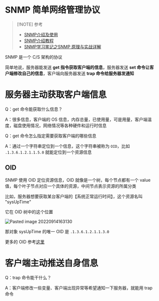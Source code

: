 # SNMP 简单网络管理协议


> [!NOTE] 参考
> - [SNMP介绍及使用](https://www.cnblogs.com/chegxy/p/14020233.html)
> - [SNMP介绍教程](https://bbs.huaweicloud.com/blogs/364441)
> - [SNMP学习笔记之SNMP 原理与实战详解](https://cloud.tencent.com/developer/article/1366136)



SNMP 是一个 C/S 架构的协议

简单地说，服务器能发送 **get 指令获取客户端的信息**，服务器发送 **set 命令让客户端修改自己的信息**，客户端向服务器发送 **trap 命令给服务器发通知**

# 服务器主动获取客户端信息

Q：get 命令能获取什么信息？

A：很多信息，客户端的 OS 信息，内存总量，已使用量，可是用量，客户端温度，磁盘使用情况，网络情况等各种硬件和运行时信息

Q：get 命令怎么指定需要获取客户端的哪些信息

A：通过一个字符串定位到一个信息，这个字符串被称为 `OID`，比如 `.1.3.6.1.2.1.1.5.0` 就能定位到一个资源信息


## OID

SNMP 使用 OID 定位资源信息，OID 就像是一个树，每个节点都有一个 value 值，每个叶子节点对应一个具体的资源，中间节点表示资源的所属分类

比如，服务器想要获取某台客户端的【系统正常运行时间】，这个资源名叫 "sysUpTime"


它在 OID 树中的这个位置

![Pasted image 20220914163130](https://wings-liberty.oss-cn-beijing.aliyuncs.com/note/Pasted%20image%2020220914163130.png)

那对象 sysUpTime 的唯一 OID 是 `.1.3.6.1.2.1.1.3.0`

更多的 OID 参考[这里](http://oid-info.com/get/)

# 客户端主动推送自身信息


Q：trap 命令能干什么？

A：客户端修改一些变量、客户端出现异常等希望通知一下服务器，就能用 trap 命令


